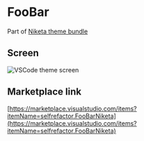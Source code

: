 # FooBar

Part of [Niketa theme bundle](https://marketplace.visualstudio.com/items?itemName=selfrefactor.Niketa-theme)

## Screen

![VSCode theme screen](https://github.com/selfrefactor/niketa-themes/blob/master/packages/foo_bar/theme/foo.bar.png?raw=true)

## Marketplace link

[https://marketplace.visualstudio.com/items?itemName=selfrefactor.FooBarNiketa](https://marketplace.visualstudio.com/items?itemName=selfrefactor.FooBarNiketa)